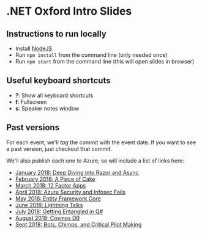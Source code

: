 # .NET Oxford Intro Slides

## Instructions to run locally

* Install [NodeJS](https://nodejs.org/)
* Run `npm install` from the command line (only needed once)
* Run `npm start` from the command line (this will open slides in browser)

## Useful keyboard shortcuts

* **?**: Show all keyboard shortcuts
* **f**: Fullscreen
* **s**: Speaker notes window

## Past versions

For each event, we'll _tag_ the commit with the event date. If you want to see a past version, just checkout that commit.

We'll also publish each one to Azure, so will include a list of links here:

* [January 2018: Deep Diving into Razor and Async](https://dotnetoxfordslides-2018-01-16.azurewebsites.net)
* [February 2018: A Piece of Cake](https://dotnetoxfordslides-2018-02-06.azurewebsites.net)
* [March 2018: 12 Factor Apps](https://dotnetoxfordslides-2018-03-13.azurewebsites.net/)
* [April 2018: Azure Security and Infosec Fails](https://dotnetoxfordslides-2018-04-24.azurewebsites.net/)
* [May 2018: Entity Framework Core](https://dotnetoxfordslides-2018-05-08.azurewebsites.net/)
* [June 2018: Lightning Talks](https://dotnetoxfordslides-2018-06-05.azurewebsites.net/)
* [July 2018: Getting Entangled in Q#](https://dotnetoxfordslides-2018-07-03.azurewebsites.net/)
* [August 2018: Cosmos DB](https://dotnetoxfordslides-2018-08-07.azurewebsites.net/)
* [Sept 2018: Bots, Chimps, and Critical Pilot Making](https://dotnetoxfordslides-2018-09-11.azurewebsites.net/)

